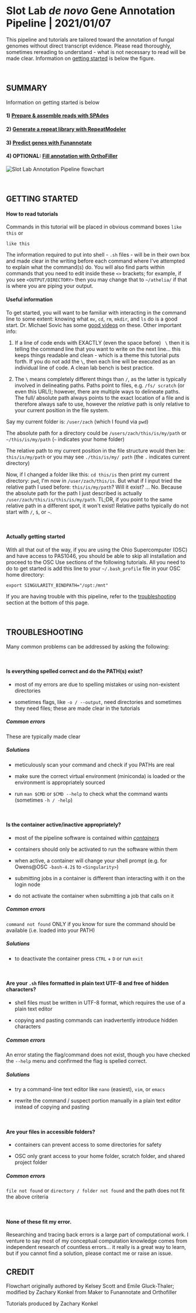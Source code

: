 # Slot Lab *de novo* Gene Annotation Pipeline | 2021/01/07
This pipeline and tutorials are tailored toward the annotation of fungal genomes without direct transcript evidence. Please read thoroughly, sometimes rereading to understand - what is not necessary to read will be made clear. Information on [getting started](https://gitlab.com/xonq/tutorials/-/blob/master/annotationPipeline.md#getting-started) is below the figure.

<br />

## SUMMARY
Information on getting started is below
#### 1) [Prepare & assemble reads with SPAdes](https://gitlab.com/xonq/tutorials/-/blob/master/assembly.md)
#### 2) [Generate a repeat library with RepeatModeler](https://gitlab.com/xonq/tutorials/-/blob/master/repeatmodeler.md)
#### 3) [Predict genes with Funannotate](https://gitlab.com/xonq/tutorials/-/blob/master/funannotate.md)
#### 4) OPTIONAL: [Fill annotation with OrthoFiller](https://gitlab.com/xonq/tutorials/-/blob/master/orthofiller.md)

![Slot Lab Annotation Pipeline flowchart](https://gitlab.com/xonq/tutorials/-/raw/master/image/annotationPipeline.png "Flowchart")

<br />

## GETTING STARTED
#### How to read tutorials
Commands in this tutorial will be placed in obvious command boxes `like this` or
```
like this
```

The information required to put into shell - `.sh` files - will be in their own box and made clear in the writing before each command where I've attempted to explain what the command(s) do. You will also find parts within commands that you need to edit inside these `<>` brackets; for example, if you see `<OUTPUT/DIRECTORY>` then you may change that to `~/athelia/` if that is where you are piping your output. 

#### Useful information
To get started, you will want to be familiar with interacting in the command line to some extent: knowing what `mv`, `cd`, `rm`, `mkdir`, and `ls` do is a good start. Dr. Michael Sovic has some [good videos](https://www.youtube.com/playlist?list=PLxhIMi78eQehzRgd1C6wkJaaf0_nEnmvH) on these. Other important info:

1) If a line of code ends with EXACTLY (even the space before) ` \` then it is telling the command line that you want to write on the next line... this keeps things readable and clean - which is a theme this tutorial puts forth. If you do not add the `\`, then each line will be executed as an individual line of code. A clean lab bench is best practice.

2) The `\` means completely different things than `/`, as the latter is typically 
involved in delineating paths. Paths point to files, e.g. `/fs/
scratch` (or even this URL!); however, there are multiple ways to delineate paths. The full/
absolute path always points to the exact location of a file and is therefore always safe to use, however the *relative* path 
is only relative to your current position in the file system. 

Say my current folder is: `/user/zach` (which I found via `pwd`)

The absolute path for a directory could be `/users/zach/this/is/my/path` or `~/this/is/my/path` (`~` indicates
your home folder)

The relative path to my current position in the file structure would then be: `this/is/my/path` or you may see `./this/is/my/
path` (the `.` indicates current directory) 

Now, if I changed a folder like this: `cd this/is` then print my current directory: `pwd`, I'm now in `/user/zach/this/is`. But what if I input tried the relative path I used before: `this/is/my/path`? Will it exist? ... No. Because the absolute path for the path I just described is actually `/user/zach/this/is/this/is/my/path`. TL;DR, if you point to the same relative path in a different spot, it won't exist! Relative paths typically do not start with `/`, `$`, or `~`. 

<br />

#### Actually getting started
With all that out of the way, if you are using the Ohio Supercomputer (OSC) and have 
access to PAS1046, you should be able to skip all installation and proceed to the OSC Use 
sections of the following tutorials. All you need to do to get started is add this line 
to your `~/.bash_profile` file in your OSC home directory:
```
export SINGULARITY_BINDPATH="/opt:/mnt"
```

If you are having trouble with this pipeline, refer to the [troubleshooting](https://gitlab.com/xonq/tutorials/-/blob/master/annotationPipeline.md#troubleshooting) section at 
the bottom of this page.

<br />

## TROUBLESHOOTING
Many common problems can be addressed by asking the following:


<br />

#### Is everything spelled correct and do the PATH(s) exist?
- most of my errors are due to spelling mistakes or using non-existent directories

- sometimes flags, like `-o / --output`, need directories and sometimes they need files; these are made clear in the tutorials


##### Common errors
These are typically made clear


##### Solutions
- meticulously scan your command and check if you PATHs are real

- make sure the correct virtual environment (miniconda) is loaded or the environment is appropriately sourced

- run `man $CMD` or `$CMD --help` to check what the command wants (sometimes `-h / -help`)


<br />

#### Is the container active/inactive appropriately?
- most of the pipeline software is contained within [*containers*](https://gitlab.com/xonq/tutorials/-/blob/master/containers.md) 

- containers should only be activated to run the software within them

- when active, a container will change your shell prompt (e.g. for Owens@OSC `-bash-4.2$` to `<Singularity>`)

- submitting jobs in a container is different than interacting with it on the login node

- do not activate the container when submitting a job that calls on it


##### Common errors
`command not found` ONLY if you know for sure the command should be available (i.e. loaded into your PATH)


##### Solutions
- to deactivate the container press `CTRL` + `D` or run `exit`


<br />

#### Are your `.sh` files formatted in plain text UTF-8 and free of hidden characters?
- shell files must be written in UTF-8 format, which requires the use of a plain text editor

- copying and pasting commands can inadvertently introduce hidden characters 


##### Common errors
An error stating the flag/command does not exist, though you have checked the `--help` menu and confirmed the flag is spelled correct. 


##### Solutions
- try a command-line text editor like `nano` (easiest), `vim`, or `emacs`

- rewrite the command / suspect portion manually in a plain text editor instead of copying and pasting


<br />

#### Are your files in accessible folders?
- containers can prevent access to some directories for safety

- OSC only grant access to your home folder, scratch folder, and shared project folder


##### Common errors
`file not found` or `directory / folder not found` and the path does not fit the above criteria


<br />

#### None of these fit my error.
Researching and tracing back errors is a large part of computational work. I venture to say most of my conceptual computation knowledge comes from independent research of countless errors... it really is a great way to learn, but if you cannot find a solution, please contact me or raise an issue.

## CREDIT
Flowchart originally authored by Kelsey Scott and Emile Gluck-Thaler; modified by Zachary Konkel from Maker to Funannotate and Orthofiller

Tutorials produced by Zachary Konkel
